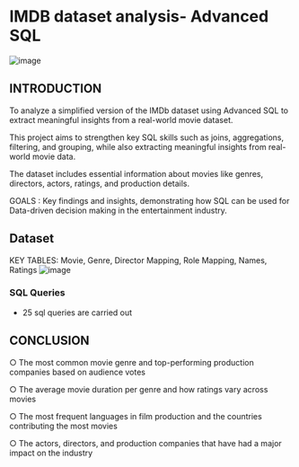 # IMDB dataset analysis- Advanced SQL

![image](https://github.com/user-attachments/assets/c6c7f335-7a5f-471c-b638-6774a614a207)


## INTRODUCTION

To analyze a simplified version of the IMDb dataset using Advanced SQL to extract meaningful insights from a real-world movie dataset. 

This project aims to strengthen key SQL skills such as joins, aggregations, filtering, and grouping, while also extracting meaningful insights from real-world movie data.

The dataset includes essential information about movies like genres, directors, actors, ratings, and production details.

GOALS : Key findings and insights, demonstrating how SQL can be used for Data-driven
        decision making in the entertainment industry.

## Dataset

KEY TABLES: Movie, Genre, Director Mapping, Role Mapping, Names, Ratings
![image](https://github.com/user-attachments/assets/48295a9a-c606-4d15-8f23-3e9027644112)

### SQL Queries
* 25 sql queries are carried out

## CONCLUSION

○ The most common movie genre and top-performing production companies based on audience votes

○ The average movie duration per genre and how ratings vary across movies

○ The most frequent languages in film production and the countries contributing the most movies

○ The actors, directors, and production companies that have had a major impact on the industry

